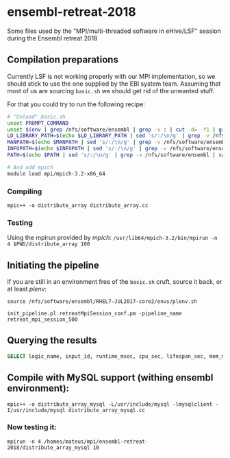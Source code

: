 # ensembl-retreat-2018
Some files used by the "MPI/multi-threaded software in eHive/LSF" session during the Ensembl retreat 2018

## Compilation preparations
Currently LSF is not working properly with our MPI implementation, so we should stick to use the one supplied by the EBI system team.
Assuming that most of us are sourcing `basic.sh` we should get rid of the unwanted stuff.

For that you could try to run the following recipe:

```bash
# "Unload" basic.sh
unset PROMPT_COMMAND
unset $(env | grep /nfs/software/ensembl | grep -v : | cut -d= -f1 | grep -v '^_$')
LD_LIBRARY_PATH=$(echo $LD_LIBRARY_PATH | sed 's/:/\n/g' | grep -v /nfs/software/ensembl | xargs echo | sed 's/ /:/g')
MANPATH=$(echo $MANPATH | sed 's/:/\n/g' | grep -v /nfs/software/ensembl | xargs echo | sed 's/ /:/g')
INFOPATH=$(echo $INFOPATH | sed 's/:/\n/g' | grep -v /nfs/software/ensembl | xargs echo | sed 's/ /:/g')
PATH=$(echo $PATH | sed 's/:/\n/g' | grep -v /nfs/software/ensembl | xargs echo | sed 's/ /:/g')

# And add mpich
module load mpi/mpich-3.2-x86_64
```

### Compiling
`mpic++ -o distribute_array distribute_array.cc`

### Testing
Using the mpirun provided by _mpich_:
`/usr/lib64/mpich-3.2/bin/mpirun -n 4 $PWD/distribute_array 100`

## Initiating the pipeline

If you are still in an environment free of the `basic.sh` cruft, source it back, or at least _plenv_:

```
source /nfs/software/ensembl/RHEL7-JUL2017-core2/envs/plenv.sh
```

`init_pipeline.pl retreatMpiSession_conf.pm -pipeline_name retreat_mpi_session_500`

## Querying the results
```SQL
SELECT logic_name, input_id, runtime_msec, cpu_sec, lifespan_sec, mem_megs FROM job JOIN analysis_base USING (analysis_id) JOIN role USING (role_id) JOIN worker_resource_usage USING (worker_id) WHERE logic_name like "run_cmd%" AND job.status = "DONE" ORDER BY (cpu_sec);
```

## Compile with MySQL support (withing ensembl environment):
```
mpic++ -o distribute_array_mysql -L/usr/include/mysql -lmysqlclient -I/usr/include/mysql distribute_array_mysql.cc
```

### Now testing it:
`mpirun -n 4 /homes/mateus/mpi/ensembl-retreat-2018/distribute_array_mysql 10`

